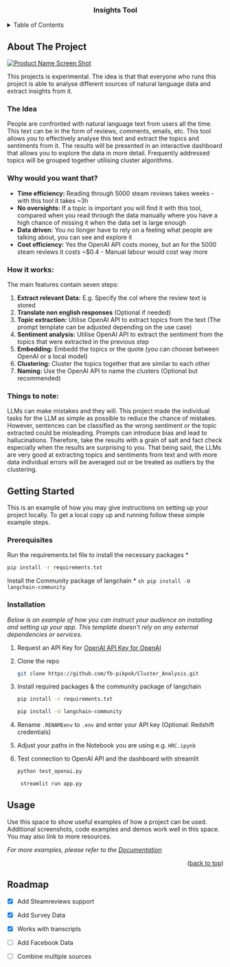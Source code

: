 <br />
<div align="center">


  <h3 align="center">Insights Tool</h3>

</div>



<!-- TABLE OF CONTENTS -->
<details>
  <summary>Table of Contents</summary>
  <ol>
    <li>
      <a href="#about-the-project">About The Project</a>
      <ul>
        <li><a href="#the idea">The idea</a></li>
        <li><a href="#why-would-you-want-that">Why would you want that?</a></li>
        <li><a href="#how-it-works">How it works</a></li>
      </ul>
    </li>
    <li>
      <a href="#getting-started">Getting Started</a>
      <ul>
        <li><a href="#prerequisites">Prerequisites</a></li>
        <li><a href="#installation">Installation</a></li>
      </ul>
    </li>
    <li><a href="#usage">Usage</a></li>
    <li><a href="#roadmap">Roadmap</a></li>
  </ol>
</details>



<!-- ABOUT THE PROJECT -->
## About The Project

[![Product Name Screen Shot][product-screenshot]](https://example.com)

This projects is experimental. The idea is that that everyone who runs this project is able to analyse different sources
of natural language data and extract insights from it.


### The Idea
People are confronted with natural language text from users all the time. This text can be in the form of reviews, comments, emails, etc.
This tool allows you to effectively analyse this text and extract the topics and sentiments from it. 
The results will be presented in an interactive dashboard that allows you to explore the data in more detail.
Frequently addressed topics will be grouped together utilising cluster algorithms.


### Why would you want that?
* **Time efficiency:** Reading through 5000 steam reviews takes weeks - with this tool it takes ~3h
* **No oversights:** If a topic is important you will find it with this tool, compared when you read through the data manually where you have a high chance of missing it when the data set is large enough
* **Data driven:** You no llonger have to rely on a feeling what people are talking about, you can see and explore it
* **Cost efficiency:** Yes the OpenAI API costs money, but an for the 5000 steam reviews it costs ~$0.4 - Manual labour would cost way more


### How it works:
The main features contain seven steps:
1. **Extract relevant Data:** E.g. Specify the col where the review text is stored
2. **Translate non english responses** (Optional if needed)
3. **Topic extraction:** Utilise OpenAI API to extract topics from the text (The prompt template can be adjusted depending on the use case)
4. **Sentiment analysis:** Utilise OpenAI API to extract the sentiment from the topics that were extracted in the previous step
5. **Embedding:** Embedd the topics or the quote (you can choose between OpenAI or a local model)
6. **Clustering:** Cluster the topics together that are similar to each other
7. **Naming:** Use the OpenAI API to name the clusters (Optional but recommended)



### Things to note:
LLMs can make mistakes and they will. This project made the individual tasks for the LLM as simple as possible to reduce the chance of mistakes. 
However, sentences can be classified as the wrong sentiment or the topic extracted could be misleading. Prompts can introduce bias and lead to hallucinations.
Therefore, take the results with a grain of salt and fact check especially when the results are surprising to you.
That being said, the LLMs are very good at extracting topics and sentiments from text and with more data individual errors will be averaged out or be treated as outliers by the clustering.



<!-- GETTING STARTED -->
## Getting Started

This is an example of how you may give instructions on setting up your project locally.
To get a local copy up and running follow these simple example steps.

### Prerequisites

Run the requirements.txt file to install the necessary packages
*
  ```sh
  pip install -r requirements.txt
  ```

Install the Community package of langchain
*
    ```sh
    pip install -U langchain-community
    ```

### Installation

_Below is an example of how you can instruct your audience on installing and setting up your app. This template doesn't rely on any external dependencies or services._

1. Request an API Key for [OpenAI API Key for OpenAI](https://platform.openai.com/api-keys)
2. Clone the repo
   ```sh
   git clone https://github.com/fb-pikpok/Cluster_Analysis.git
   ```
3. Install required packages & the community package of langchain
      ```sh
      pip install -r requirements.txt
      ```
      ```sh
      pip install -U langchain-community
      ```
4. Rename `.RENAMEenv` to `.env` and enter your API key (Optional: Redshift credentials)

5. Adjust your paths in the Notebook you are using e.g. `HRC.ipynb`
6. Test connection to OpenAI API and the dashboard with streamlit
      ```sh
      python test_openai.py
      ```
   ```sh
    streamlit run app.py
    ```


<!-- USAGE EXAMPLES -->
## Usage

Use this space to show useful examples of how a project can be used. Additional screenshots, code examples and demos work well in this space. You may also link to more resources.

_For more examples, please refer to the [Documentation](https://example.com)_

<p align="right">(<a href="#readme-top">back to top</a>)</p>



<!-- ROADMAP -->
## Roadmap

- [x] Add Steamreviews support
- [x] Add Survey Data
- [x] Works with transcripts
- [ ] Add Facebook Data
- [ ] Combine multiple sources




<!-- MARKDOWN LINKS & IMAGES -->
<!-- https://www.markdownguide.org/basic-syntax/#reference-style-links -->
[contributors-shield]: https://img.shields.io/github/contributors/othneildrew/Best-README-Template.svg?style=for-the-badge
[contributors-url]: https://github.com/othneildrew/Best-README-Template/graphs/contributors
[forks-shield]: https://img.shields.io/github/forks/othneildrew/Best-README-Template.svg?style=for-the-badge
[forks-url]: https://github.com/othneildrew/Best-README-Template/network/members
[stars-shield]: https://img.shields.io/github/stars/othneildrew/Best-README-Template.svg?style=for-the-badge
[stars-url]: https://github.com/othneildrew/Best-README-Template/stargazers
[issues-shield]: https://img.shields.io/github/issues/othneildrew/Best-README-Template.svg?style=for-the-badge
[issues-url]: https://github.com/othneildrew/Best-README-Template/issues
[license-shield]: https://img.shields.io/github/license/othneildrew/Best-README-Template.svg?style=for-the-badge
[license-url]: https://github.com/othneildrew/Best-README-Template/blob/master/LICENSE.txt
[linkedin-shield]: https://img.shields.io/badge/-LinkedIn-black.svg?style=for-the-badge&logo=linkedin&colorB=555
[linkedin-url]: https://linkedin.com/in/othneildrew
[product-screenshot]: images/screenshot.png
[Next.js]: https://img.shields.io/badge/next.js-000000?style=for-the-badge&logo=nextdotjs&logoColor=white
[Next-url]: https://nextjs.org/
[React.js]: https://img.shields.io/badge/React-20232A?style=for-the-badge&logo=react&logoColor=61DAFB
[React-url]: https://reactjs.org/
[Vue.js]: https://img.shields.io/badge/Vue.js-35495E?style=for-the-badge&logo=vuedotjs&logoColor=4FC08D
[Vue-url]: https://vuejs.org/
[Angular.io]: https://img.shields.io/badge/Angular-DD0031?style=for-the-badge&logo=angular&logoColor=white
[Angular-url]: https://angular.io/
[Svelte.dev]: https://img.shields.io/badge/Svelte-4A4A55?style=for-the-badge&logo=svelte&logoColor=FF3E00
[Svelte-url]: https://svelte.dev/
[Laravel.com]: https://img.shields.io/badge/Laravel-FF2D20?style=for-the-badge&logo=laravel&logoColor=white
[Laravel-url]: https://laravel.com
[Bootstrap.com]: https://img.shields.io/badge/Bootstrap-563D7C?style=for-the-badge&logo=bootstrap&logoColor=white
[Bootstrap-url]: https://getbootstrap.com
[JQuery.com]: https://img.shields.io/badge/jQuery-0769AD?style=for-the-badge&logo=jquery&logoColor=white
[JQuery-url]: https://jquery.com 
